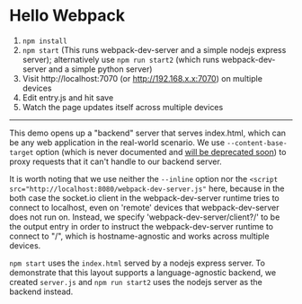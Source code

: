 Hello Webpack
========================

1. `npm install`  
2. `npm start` (This runs webpack-dev-server and a simple nodejs express server); alternatively use `npm run start2` (which runs webpack-dev-server and a simple python server)
3. Visit http://localhost:7070 (or http://192.168.x.x:7070) on multiple devices
4. Edit entry.js and hit save
5. Watch the page updates itself across multiple devices

---

This demo opens up a "backend" server that serves index.html, which can be any web application in the real-world scenario. We use `--content-base-target` option (which is never documented and [will be deprecated soon](https://github.com/webpack/webpack-dev-server/pull/127)) to proxy requests that it can't handle to our backend server.

It is worth noting that we use neither the `--inline` option nor the `<script src="http://localhost:8080/webpack-dev-server.js"` here, because in the both case the socket.io client in the webpack-dev-server runtime tries to connect to localhost, even on 'remote' devices that webpack-dev-server does not run on. Instead, we specify 'webpack-dev-server/client?/' to be the output entry in order to instruct the webpack-dev-server runtime to connect to "/", which is hostname-agnostic and works across multiple devices.

`npm start` uses the `index.html` served by a nodejs express server. To demonstrate that this layout supports a language-agnostic backend, we created `server.js` and `npm run start2` uses the nodejs server as the backend instead.
